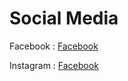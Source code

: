 # Social Media

Facebook : 
[Facebook](https://www.facebook.com/VIIofficial-109262557298091/?modal=admin_todo_tour)

Instagram : 
[Facebook](https://www.instagram.com/viiofficialx/)

